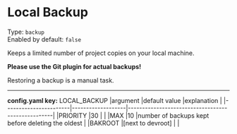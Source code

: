 # Local Backup

Type: `backup`  
Enabled by default: `false`

Keeps a limited number of project copies on your local machine.

**Please use the Git plugin for actual backups!**

Restoring a backup is a manual task.

---
**config.yaml key:** LOCAL_BACKUP
|argument				|default value		|explanation										|
|-----------------------|-------------------|---------------------------------------------------|
|PRIORITY				|30					|													|
|MAX					|10					|number of backups kept before deleting the oldest	|
|BAKROOT				|[next to devroot]	|													|
